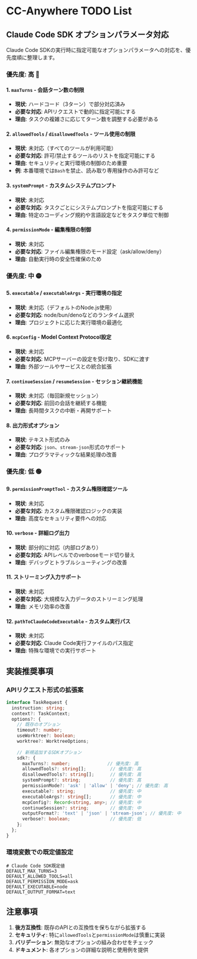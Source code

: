 # CC-Anywhere TODO List

## Claude Code SDK オプションパラメータ対応

Claude Code SDKの実行時に指定可能なオプションパラメータへの対応を、優先度順に整理します。

### 優先度: 高 🔴

#### 1. `maxTurns` - 会話ターン数の制限
- **現状**: ハードコード（3ターン）で部分対応済み
- **必要な対応**: APIリクエストで動的に指定可能にする
- **理由**: タスクの複雑さに応じてターン数を調整する必要がある

#### 2. `allowedTools` / `disallowedTools` - ツール使用の制限
- **現状**: 未対応（すべてのツールが利用可能）
- **必要な対応**: 許可/禁止するツールのリストを指定可能にする
- **理由**: セキュリティと実行環境の制御のため重要
- **例**: 本番環境では`Bash`を禁止、読み取り専用操作のみ許可など

#### 3. `systemPrompt` - カスタムシステムプロンプト
- **現状**: 未対応
- **必要な対応**: タスクごとにシステムプロンプトを指定可能にする
- **理由**: 特定のコーディング規約や言語設定などをタスク単位で制御

#### 4. `permissionMode` - 編集権限の制御
- **現状**: 未対応
- **必要な対応**: ファイル編集権限のモード設定（ask/allow/deny）
- **理由**: 自動実行時の安全性確保のため

### 優先度: 中 🟡

#### 5. `executable` / `executableArgs` - 実行環境の指定
- **現状**: 未対応（デフォルトのNode.js使用）
- **必要な対応**: node/bun/denoなどのランタイム選択
- **理由**: プロジェクトに応じた実行環境の最適化

#### 6. `mcpConfig` - Model Context Protocol設定
- **現状**: 未対応
- **必要な対応**: MCPサーバーの設定を受け取り、SDKに渡す
- **理由**: 外部ツールやサービスとの統合拡張

#### 7. `continueSession` / `resumeSession` - セッション継続機能
- **現状**: 未対応（毎回新規セッション）
- **必要な対応**: 前回の会話を継続する機能
- **理由**: 長時間タスクの中断・再開サポート

#### 8. 出力形式オプション
- **現状**: テキスト形式のみ
- **必要な対応**: `json`、`stream-json`形式のサポート
- **理由**: プログラマティックな結果処理の改善

### 優先度: 低 🟢

#### 9. `permissionPromptTool` - カスタム権限確認ツール
- **現状**: 未対応
- **必要な対応**: カスタム権限確認ロジックの実装
- **理由**: 高度なセキュリティ要件への対応

#### 10. `verbose` - 詳細ログ出力
- **現状**: 部分的に対応（内部ログあり）
- **必要な対応**: APIレベルでのverboseモード切り替え
- **理由**: デバッグとトラブルシューティングの改善

#### 11. ストリーミング入力サポート
- **現状**: 未対応
- **必要な対応**: 大規模な入力データのストリーミング処理
- **理由**: メモリ効率の改善

#### 12. `pathToClaudeCodeExecutable` - カスタム実行パス
- **現状**: 未対応
- **必要な対応**: Claude Code実行ファイルのパス指定
- **理由**: 特殊な環境での実行サポート

## 実装推奨事項

### APIリクエスト形式の拡張案

```typescript
interface TaskRequest {
  instruction: string;
  context?: TaskContext;
  options?: {
    // 既存のオプション
    timeout?: number;
    useWorktree?: boolean;
    worktree?: WorktreeOptions;
    
    // 新規追加するSDKオプション
    sdk?: {
      maxTurns?: number;              // 優先度: 高
      allowedTools?: string[];         // 優先度: 高
      disallowedTools?: string[];      // 優先度: 高
      systemPrompt?: string;           // 優先度: 高
      permissionMode?: 'ask' | 'allow' | 'deny'; // 優先度: 高
      executable?: string;             // 優先度: 中
      executableArgs?: string[];       // 優先度: 中
      mcpConfig?: Record<string, any>; // 優先度: 中
      continueSession?: string;        // 優先度: 中
      outputFormat?: 'text' | 'json' | 'stream-json'; // 優先度: 中
      verbose?: boolean;               // 優先度: 低
    };
  };
}
```

### 環境変数での既定値設定

```env
# Claude Code SDK既定値
DEFAULT_MAX_TURNS=3
DEFAULT_ALLOWED_TOOLS=all
DEFAULT_PERMISSION_MODE=ask
DEFAULT_EXECUTABLE=node
DEFAULT_OUTPUT_FORMAT=text
```

## 注意事項

1. **後方互換性**: 既存のAPIとの互換性を保ちながら拡張する
2. **セキュリティ**: 特に`allowedTools`と`permissionMode`は慎重に実装
3. **バリデーション**: 無効なオプションの組み合わせをチェック
4. **ドキュメント**: 各オプションの詳細な説明と使用例を提供